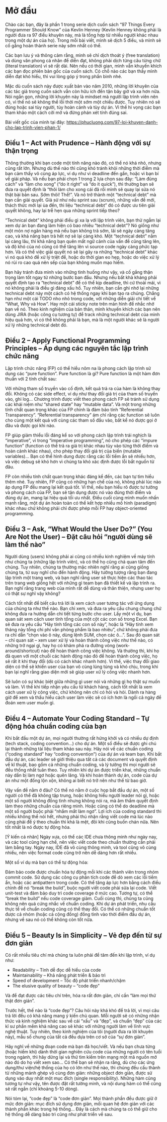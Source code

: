 # Mở đầu
Chào các bạn, đây là phần 1 trong serie dịch cuốn sách “97 Things Every Programmer Should Know” của Kevlin Henney (Kevlin Henney không phải là người đưa ra 97 điều khuyên này, mà là tổng hợp từ nhiều người khác nhau trong một dự án của họ). Trong mỗi bài viết, mình sẽ dịch 5 điều, và mình sẽ cố gắng hoàn thành serie này sớm nhất có thể.

Các bạn lưu ý và thông cảm rằng, mình sẽ chỉ dịch thoát ý (free translation) và dùng văn phong cá nhân để diễn đạt, không phải dịch từng câu từng chữ (literal translation) vì sẽ rất dài. Nên nếu có thời gian, mình vẫn khuyến khích các bạn đọc phiên bản gốc của cuốn sách. Có chỗ nào các bạn thấy mình diễn đạt khó hiểu, thì vui lòng góp ý trong phần bình nhé.

Mặc dù cuốn sách này được xuất bản vào năm 2010, những lời khuyên của các tác giả trong cuốn sách vẫn còn hữu ích đến tận bây giờ và xa hơn nữa. Nói ngắn gọn, những lời khuyên này là mindset mà người lập trình viên nên có, vì thế nó sẽ không thể lỗi thời một sớm một chiều được. Tuy nhiên nó sẽ đúng hoặc sai tùy người, tùy hoàn cảnh và tùy dự án. Vì thế hi vọng các bạn tham khảo một cách cởi mở và đừng phán xét tính đúng sai.

Bài viết gốc của mình tại đây: https://phucluong.com/97-loi-khuyen-danh-cho-lap-trinh-vien-phan-1/

## Điều 1 – Act with Prudence – Hành động với sự thận trọng
Thông thường khi bạn code một tính năng nào đó, có thể nó khá nhỏ, nhưng cũng rất lớn. Nhưng dù thế nào thì cũng khó tránh khỏi những thời điểm mà bạn cảm thấy vô cùng áp lực, ví dụ như vì deadline đến gần, hoặc vì bạn bí về giải pháp. Và nếu bạn phải chọn 1 trong 2 lựa chọn sau đây: “Làm đúng cách” và “làm cho xong” (“do it right” và “do it quick”), thì thường bạn sẽ đưa ra quyết định là “thôi làm cho xong cái đã rồi mình sẽ quay lại sửa nó thật bài bản sau. Sớm thôi! Thề!”. Và nó trở thành một “technical debt” mà bạn cần giải quyết. Giả sử như nếu sprint sau (scrum), những vấn đề mới, thách thức mới lại ùa đến, thì liệu “technical debt” đó có được ưu tiên giải quyết không, hay lại trễ hẹn qua những sprint tiếp theo?

“Technical debt” không phải điều gì xa lạ với lập trình viên, bạn thử ngẫm lại xem dự án bạn đang làm hiện có bao nhiêu “technical debt”? Nó giống như một món nợ ngân hàng mà nếu bạn không trả sớm, lãi sẽ ngày càng tăng cao, và khả năng bạn trả hết nợ sẽ lại càng khó. Một “technical debt” nằm lại càng lâu, thì khả năng bạn quên mất ngữ cảnh của vấn đề cũng tăng lên, và độ khó của nó cũng có thể tăng lên vì source code ngày càng phức tạp hơn. Và có thể việc giải quyết nó sẽ lại gây ra những “technical debt” khác vì nó quá khó để xử lý triệt để, hoặc do thời gian eo hẹp, hoặc do việc xử lý nó rủi ro cao quá nên sếp của bạn không muốn mạo hiểm.

Bạn hãy tránh đưa mình vào những tình huống như vậy, và cố gắng thận trọng làm tốt ngay từ những bước ban đầu. Nhưng nếu bất khả kháng phải quyết định tạo ra “technical debt” để có thể kịp deadline, thì cứ thoải mái, vì nó không phải là điều gì đáng xấu hổ. Tuy nhiên, bạn cần ghi nhớ lại những technical debt này một cách có hệ thống ngay khi bạn tạo ra chúng. Chẳng hạn như một cái TODO nho nhỏ trong code, với những diễn giải chi tiết về “What, Why và How”. Hay một cái sticky note trên màn hình để nhắc nhở bạn về nó. Theo kinh nghiệm của bản thân, mình khuyến khích các bạn nên dùng JIRA (hoặc công cụ tương tự) để track những technical debt của mình hiệu quả hơn, vì có thể không phải là bạn, mà là một người khác sẽ là người xử lý những technical debt đó.

## Điều 2 – Apply Functional Programming Principles – Áp dụng các nguyên tắc lập trình chức năng
Lập trình chức năng (FP) có thể hiểu nôm na là phong cách lập trình sử dụng các “pure function”. Pure function là gì? Pure function là một hàm đơn thuần với 2 tính chất sau:

Với những tham số truyền vào cố định, kết quả trả ra của hàm là không thay đổi.
Không có các side effect, ví dụ như thay đổi giá trị của tham số truyền vào, ghi log…
Chương trình được viết theo phong cách FP sẽ tránh sử dụng các khái niệm như “shared state” hay “mutable data”. Và một trong những tính chất quan trọng khác của FP chính là đảm bảo tính “Referential Transparency”. “Referential transparency” ám chỉ rằng các function sẽ luôn cho cùng một kết quả với cùng các tham số đầu vào, bất kể nó được gọi ở đâu và được gọi khi nào.

FP giúp giảm thiểu lỗi đáng kể so với phong cách lập trình trái nghịch là “imperative”, vì trong “imperative programming”, nó cho phép các “impure function” (function có thể trả ra giá trị khác nhau tùy vào từng thời điểm và hoàn cảnh khác nhau), cho phép thay đổi giá trị của biến (mutable variables)… Bạn có thể hình dung được rằng các lỗi tiềm ẩn sẽ nhiều hơn, và việc debug sẽ khó hơn vì chúng ta khó xác định được lỗi bắt nguồn từ đâu.

FP còn nhiều tính chất quan trọng khác đáng kể đến, các bạn tự tìm hiểu thêm nhé. Tuy nhiên, FP cũng có những hạn chế của nó, không phải lúc nào áp dụng FP đều mang lại kết quả tốt. Vì thế, nếu bạn hiểu rõ được tư tưởng và phong cách của FP, bạn sẽ tận dụng được nó vào đúng thời điểm và đúng dự án, mang lại hiệu quả tối ưu nhất. Điều cuối cùng mình muốn nhấn mạnh rằng, một dự án hoàn toàn có thể kết hợp nhiều mô hình (paradigm) khác nhau chứ không phải chỉ được phép mỗi FP hay object-oriented programming.

## Điều 3 – Ask, “What Would the User Do?” (You Are Not the User) – Đặt câu hỏi “người dùng sẽ làm thế nào”
Người dùng (users) không phải ai cũng có nhiều kinh nghiệm về máy tính như chúng ta (những lập trình viên), và có thể họ cũng chả quan tâm đến chúng. Tuy nhiên, chúng ta thường mặc nhiên nghĩ rằng ai cũng giống chúng ta, từ suy nghĩ cho đến hành động. Hãy tưởng tượng rằng bạn đang lập trình một trang web, và bạn nghĩ rằng user sẽ thực hiện các thao tác trên trang web giống hệt với những gì team bạn đã thiết kế và lập trình ra. Bạn nghĩ rằng trang web của mình rất dễ dùng và thân thiện, nhưng user họ có thật sự nghĩ vậy không?

Cách tốt nhất để biết câu trả lời là xem cách user tương tác với ứng dụng của chúng ta như thế nào. Bạn chỉ xem, và đưa ra yêu cầu chung chung chứ không đưa ra hướng dẫn chi tiết từng bước cho user. Lấy một ví dụ, bạn quan sát xem cách user tính tổng của một cột các con số trong Excel. Bạn sẽ đưa ra yêu cầu “Hãy tính tổng các con số này”, hoặc là “Hãy tính xem tháng này tổng chi phí văn phòng phẩm là bao nhiêu”, chứ không phải đưa ra chỉ dẫn “chọn vào ô này, dùng lệnh SUM, chọn các ô…”. Sau đó quan sát – chỉ quan sát – xem user xử lý và hoàn thành công việc như thế nào, có những trở ngại gì, hay họ có khám phá ra đường vòng (work-around/shortcut) nào để hoàn thành công việc không. Và thường thì, khi họ đã quen với một chuỗi các hành động nào đó để hoàn thành công việc, họ sẽ rất ít khi thay đổi (dù có cách khác nhanh hơn). Vì thế, việc thay đổi giao diện có thể sẽ khiến user của bạn vô cùng lúng túng và khó chịu, trong khi bạn lại nghĩ rằng giao diện mới sẽ giúp user xử lý công việc nhanh hơn.

Sẽ luôn có sự khác biệt giữa những gì user nói và những gì họ thật sự muốn và làm. Vì thế khi tiếp nhận yêu cầu từ khách hàng, cách tốt nhất là xem cách user xử lý công việc, chứ không nên chỉ có hỏi và hỏi. Dành ra hàng giờ để xem và thấu hiểu cách user làm việc sẽ có ích hơn là ngồi cả ngày để đoán xem user muốn gì.

## Điều 4 – Automate Your Coding Standard – Tự động hóa chuẩn coding của bạn
Khi bắt đầu một dự án, mọi người thường rất hứng khởi và có nhiều dự định (tech stack, coding convention…) cho dự án. Một số điều sẽ được ghi chú lại thành những tài liệu tham khảo sau này. Hãy nói về các chuẩn coding (“coding standard” hay “coding convention”) của dự án và team bạn. Khi bắt đầu dự án, các leader sẽ giới thiệu qua tất cả các document và quyết định về kĩ thuật, bao gồm cả những chuẩn coding, và lý tưởng thì mọi người sẽ đều thống nhất tuân theo. Tuy nhiên khi dự án được triển khai, những chuẩn này dần bị làm ngơ hoặc quên lãng. Và khi hoàn thành dự án, code của dự án như một đống lộn xộn, không ai biết nó trở nên như thế từ bao giờ.

Vậy vấn đề nằm ở đâu? Có thể nó nằm ở cuộc họp bắt đầu dự án, một số người có thể đã không tập trung, hoặc không hiểu người leader nói gì, hoặc một số người không đồng tình nhưng không nói ra, mà âm thầm quyết định làm theo những chuẩn của riêng mình. Hoặc cũng có thể do deadline mà một số người buộc phải “nhắm mắt làm ngơ”. Lợi ích của coding standard thì nhiều không thể nói hết, nhưng phải thú nhận rằng viết code mà lúc nào cũng phải để ý theo chuẩn thì khá là mệt, đôi khi cũng buồn chán nữa. Nên tốt nhất là nó được tự động hóa.

[Ý kiến cá nhân] Ngày xưa, có thể các IDE chưa thông minh như ngày nay, và các tool cũng hạn chế, nên việc viết code theo chuẩn thường cần phải làm bằng tay. Ngày nay, IDE đã vô cùng thông minh, và tool cũng vô cùng nhiều, nên việc format code cũng trở nên dễ dàng hơn rất nhiều.

Một số ví dụ mà bạn có thể tự động hóa:

Đảm bảo code được chuẩn hóa tự động mỗi khi các thành viên trong nhóm commit code.
Sử dụng các công cụ phân tích code để dò xem các lỗi tiềm ẩn, hoặc các antipattern trong code. Có thể tăng áp lực hơn bằng cách điều chỉnh để nó “break the build”, buộc người viết code phải sửa lại code.
Viết unit-test và đảm bảo duy trì code coverage ở mức cao. Tương tự, có thể “break the build” nếu code coverage giảm.
Cuối cùng thì, chúng ta cũng không nên quá cứng nhắc về chuẩn coding. Khi dự án phát triển, nhu cầu thực tế về chuẩn coding cũng có thể thay đổi. Có thể có những chuẩn tốt được cả nhóm (hoặc cả cộng đồng) đồng tình vào thời điểm đầu dự án, nhưng về sau nó có thể không còn tốt nữa.

## Điều 5 – Beauty Is in Simplicity – Vẻ đẹp đến từ sự đơn giản
Có rất nhiều tiêu chí mà chúng ta luôn phải để tâm đến khi lập trình, ví dụ như:

* Readability – Tính dễ đọc dễ hiểu của code
* Maintainability – Khả năng phát triển & bảo trì
* Speed of development – Tốc độ phát triển nhanh/chậm
* The elusive quality of beauty – “code đẹp”

Và để đạt được các tiêu chí trên, hóa ra rất đơn giản, chỉ cần “làm mọi thứ thật đơn giản”.

Trước hết, thế nào là “code đẹp”? Câu hỏi này khá khó để trả lời, vì mọi câu trả lời đều có khả năng mang ý kiến chủ quan. Mỗi người sẽ có những nhận thức và kinh nghiệm khác sau về cái “xấu” và “đẹp”, và chuẩn “đẹp” của các kĩ sư phần mềm khả năng cao sẽ khác với những người làm về lĩnh vực nghệ thuật. Tuy nhiên, theo kinh nghiệm của tôi (người đưa ra lời khuyên này), mẫu số chung của tất cả đều dựa trên cơ sở của “sự đơn giản”.

Hãy nghĩ về những đoạn code mà bạn đã học/viết. Và nếu bạn chưa từng (hoặc hiếm khi) dành thời gian nghiên cứu code của những người có tên tuổi trong ngành, thì hãy dừng lại và thử tìm kiếm trên mạng một mã nguồn mở nào đó do họ viết xem sao… Có thể bạn sẽ nhận ra rằng, dù cho các ứng dụng/thư viện/hệ thống của họ có lớn như thế nào, thì chúng đều cấu thành từ những mảnh ghép vô cùng đơn giản: những object đơn giản, được sử dụng vào duy nhất một mục đích (single responsibility). Những hàm cũng tương tự như vậy, tên được đặt rất tường minh, và nội dung hàm có thể cũng sẽ rất ngắn (chỉ khoảng 5-10 dòng).

Nói tóm lại, “code đẹp” là “code đơn giản”. Mọi thành phần đều được giữ ở mức đơn giản: mục đích sử dụng đơn giản, mối quan hệ đơn giản với các thành phần khác trong hệ thống… Đây là cách mà chúng ta có thể giữ cho hệ thống dễ dàng bảo trì cũng như phát triển về sau.